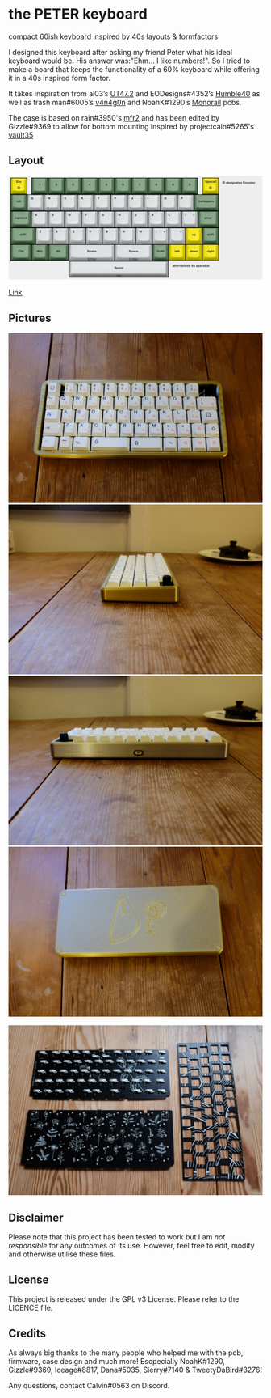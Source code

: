 # the PETER keyboard

compact 60ish keyboard inspired by 40s layouts & formfactors

I designed this keyboard after asking my friend Peter what his ideal keyboard would be. His answer was:"Ehm... I like numbers!". So I tried to make a board that keeps the functionality of a 60% keyboard while offering it in a 40s inspired form factor.

It takes inspiration from ai03’s [UT47.2](https://github.com/ai03-2725/UT47.2) and EODesigns\#4352’s [Humble40](https://geekhack.org/index.php?topic=112927.0) as well as trash man\#6005’s [v4n4g0n](https://trashman.wiki/keyboards/v4n4g0n) and NoahK\#1290’s [Monorail](https://trashman.wiki/community/pcbs/monorail) pcbs.

The case is based on rain\#3950's [mfr2](https://github.com/rainkeebs/mfr2) and has been edited by Gizzle\#9369 to allow for bottom mounting inspired by projectcain\#5265's [vault35](https://mechvault.net/products/vault-35-mini-keyboard)

## Layout

![](https://github.com/calvin-mcd/the-PETER-keyboard/blob/main/Images/the%20PETER%20layout.png)

[Link](https://www.keyboard-layout-editor.com/#/gists/bfbfb0e68d74f1cbb328a13727df050d)

## Pictures

![](https://github.com/calvin-mcd/the-PETER-keyboard/blob/main/Images/DSCF4483.JPG)  
![](https://github.com/calvin-mcd/the-PETER-keyboard/blob/main/Images/DSCF4485.JPG)  
![](https://github.com/calvin-mcd/the-PETER-keyboard/blob/main/Images/DSCF4486.JPG)  
![](https://github.com/calvin-mcd/the-PETER-keyboard/blob/main/Images/DSCF4487.JPG)

![](https://github.com/calvin-mcd/the-PETER-keyboard/blob/main/Images/the%20PETER.JPG)

## Disclaimer

Please note that this project has been tested to work but I am _not responsible_ for any outcomes of its use. However, feel free to edit, modify and otherwise utilise these files.

## License

This project is released under the GPL v3 License. Please refer to the LICENCE file.

## Credits

As always big thanks to the many people who helped me with the pcb, firmware, case design and much more! Escpecially NoahK\#1290, Gizzle\#9369, Iceage\#8817, Dana\#5035, Sierry\#7140 & TweetyDaBird\#3276!

Any questions, contact Calvin\#0563 on Discord. 


